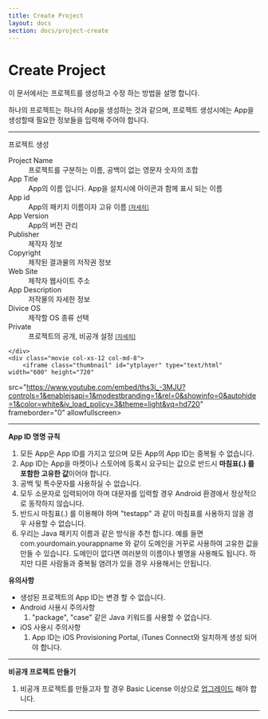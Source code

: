 ```yaml
---
title: Create Project
layout: docs
section: docs/project-create
---
```


Create Project
===================

이 문서에서는 프로젝트를 생성하고 수정 하는 방법을 설명 합니다.

하나의 프로젝트는 하나의 App을 생성하는 것과 같으며, 프로젝트 생성시에는 App을 생성할때 필요한 정보들을 입력해 주어야 합니다.

<hr/>
<div class="space33"></div>

<div class="title row">
	프로젝트 생성
</div>
<div class="explain row">
	<div class="detail col-xs-12 col-md-4">
		<dl>
			<dt>Project Name</dt>
			<dd>프로젝트를 구분하는 이름, 공백이 없는 영문자 숫자의 조합</dd>
			<dt>App Title</dt>
			<dd>App의 이름 입니다. App을 설치시에 아이콘과 함께 표시 되는 이름</dd>
			<dt>App id</dt>
			<dd>App의 패키지 이름이자 고유 이름 <small><a href="#appid">[자세히]</a></small></dd>
			<dt>App Version</dt>
			<dd>App의 버전 관리</dd>
			<dt>Publisher</dt>
			<dd>제작자 정보</dd>
			<dt>Copyright</dt>
			<dd>제작된 결과물의 저작권 정보</dd>
			<dt>Web Site</dt>
			<dd>제작자 웹사이트 주소</dd>
			<dt>App Description</dt>
			<dd>저작물의 자세한 정보</dd>
			<dt>Divice OS</dt>
			<dd>제작할 OS 종류 선택</dd>
			<dt>Private</dt>
			<dd>프로젝트의 공개, 비공개 설정 <small><a href="#private">[자세히]</a></small></dd>
		</dl>

	</div>
	<div class="movie col-xs-12 col-md-8">
		<iframe class="thumbnail" id="ytplayer" type="text/html" width="600" height="720"
src="https://www.youtube.com/embed/ths3i_-3MJU?controls=1&enablejsapi=1&modestbranding=1&rel=0&showinfo=0&autohide=1&color=white&iv_load_policy=3&theme=light&vq=hd720"
frameborder="0" allowfullscreen></iframe>
	</div>
</div>

<div class="space11"></div>
<hr/>
<div class="space11"></div>

<strong id="appid">App ID 명명 규칙</strong>

1. 모든 App은 App ID를 가지고 있으며 모든 App의 App ID는 중복될 수 없습니다.
1. App ID는 App을 마켓이나 스토어에 등록시 요구되는 값으로 반드시 <strong>마침표(.) 를 포함한 고유한 값</strong>이어야 합니다.
1. 공백 및 특수문자를 사용하실 수 없습니다.
1. 모두 소문자로 입력되어야 하며 대문자를 입력할 경우 Android 환경에서 정상적으로 동작하지 않습니다.
1. 반드시 마침표(.) 를 이용해야 하며 "testapp" 과 같이 마침표를 사용하지 않을 경우 사용할 수 없습니다.
1. 우리는 Java 패키지 이름과 같은 방식을 추천 합니다. 예를 들면 com.yourdomain.yourappname 와 같이 도메인을 거꾸로 사용하여 고유한 값을 만들 수 있습니다. 도메인이 없다면 여러분의 이름이나 별명을 사용해도 됩니다. 하지만 다른 사람들과 중복될 염려가 있을 경우 사용해서는 안됩니다.

<strong>유의사항</strong>

- 생성된 프로젝트의 App ID는 변경 할 수 없습니다.
- Android 사용시 주의사항
	1. "package", "case" 같은 Java 키워드를 사용할 수 없습니다.
- iOS 사용시 주의사항
	1. App ID는 iOS Provisioning Portal, iTunes Connect와 일치하게 생성 되어야 합니다.

<div class="space11"></div>
<hr/>
<div class="space11"></div>

<strong id="private">비공개 프로젝트 만들기</strong>

1. 비공개 프로젝트를 만들고자 할 경우 Basic License 이상으로 <a href="//auth.appflush.com/myAccount/billLicense?active=22">업그레이드</a> 해야 합니다.

<div class="space11"></div>
<hr/>
<div class="space11"></div>